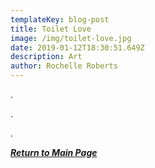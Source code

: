 ```yaml
---
templateKey: blog-post
title: Toilet Love
image: /img/toilet-love.jpg
date: 2019-01-12T18:30:51.649Z
description: Art
author: Rochelle Roberts
---
```

.

.

.

__[_Return to Main Page_](https://feministtoilet.netlify.com/)__
